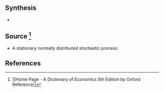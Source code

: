 ## Synthesis
- 
## Source [^1]
- A stationary normally distributed stochastic process.
## References

[^1]: [[Home Page - A Dictionary of Economics 5th Edition by Oxford Reference]]